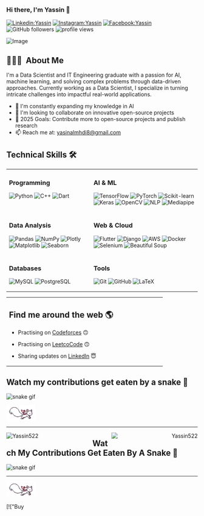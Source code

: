 ### Hi there, I'm Yassin  👋 

[![Linkedin:Yassin](https://img.shields.io/badge/-Yassin-blue?style=flat-square&logo=Linkedin&logoColor=white&link=https://www.linkedin.com/in/yassin-abdulmahdi/)](https://www.linkedin.com/in/yassin-abdulmahdi/)
[![Instagram:Yassin](https://img.shields.io/badge/-Yassin-red?style=flat-square&logo=instagram&logoColor=white&link=https://www.instagram.com/yaseen_almahdi5/)](https://www.instagram.com/yaseen_almahdi5/)
[![Facebook:Yassin](https://img.shields.io/badge/-Yassin-blue?style=flat-square&logo=facebook&logoColor=white&link=https://www.facebook.com/yasin.almhdi.96/)](https://www.facebook.com/yasin.almhdi.96/)
![GitHub followers](https://img.shields.io/github/followers/Yassin522?label=Follow&style=social)
<img alt = "profile views" src="https://komarev.com/ghpvc/?username=Yassin522&color=brightgreen">  

![Image](https://github.com/user-attachments/assets/a6194af1-d0b6-425e-bfa1-fe8c71eee018)

## 👨🏻‍💻 &nbsp;About Me

I'm a Data Scientist and IT Engineering graduate with a passion for AI, machine learning, and solving complex problems through data-driven approaches. Currently working as a Data Scientist, I specialize in turning intricate challenges into impactful real-world applications.

- 🌱 I'm constantly expanding my knowledge in AI 
- 👯 I'm looking to collaborate on innovative open-source projects
- 🥅 2025 Goals: Contribute more to open-source projects and publish research
- 📫 Reach me at: yasinalmhdi8@gmail.com


## Technical Skills 🛠️

<table>
  <tr>
    <td valign="top">
      <h3>Programming</h3>
      <p>
        <img src="https://img.shields.io/badge/Python-%233776AB.svg?style=for-the-badge&logo=python&logoColor=white" alt="Python" />
        <img src="https://img.shields.io/badge/C++-%2300599C.svg?style=for-the-badge&logo=c%2B%2B&logoColor=white" alt="C++" />
        <img src="https://img.shields.io/badge/Dart-%230175C2.svg?style=for-the-badge&logo=dart&logoColor=white" alt="Dart" />
      </p>
    </td>
    <td valign="top">
      <h3>AI & ML</h3>
      <p>
        <img src="https://img.shields.io/badge/TensorFlow-%23FF6F00.svg?style=for-the-badge&logo=TensorFlow&logoColor=white" alt="TensorFlow" />
        <img src="https://img.shields.io/badge/PyTorch-%23EE4C2C.svg?style=for-the-badge&logo=PyTorch&logoColor=white" alt="PyTorch" />
        <img src="https://img.shields.io/badge/scikit--learn-%23F7931E.svg?style=for-the-badge&logo=scikit-learn&logoColor=white" alt="Scikit-learn" />
        <img src="https://img.shields.io/badge/Keras-%23D00000.svg?style=for-the-badge&logo=Keras&logoColor=white" alt="Keras" />
        <img src="https://img.shields.io/badge/OpenCV-%235C3EE8.svg?style=for-the-badge&logo=opencv&logoColor=white" alt="OpenCV" />
        <img src="https://img.shields.io/badge/NLP-%234285F4.svg?style=for-the-badge&logo=natural-language-processing&logoColor=white" alt="NLP" />
        <img src="https://img.shields.io/badge/Mediapipe-%23FF2D20.svg?style=for-the-badge&logo=google&logoColor=white" alt="Mediapipe" />
      </p>
    </td>
  </tr>
  <tr>
    <td valign="top">
      <h3>Data Analysis</h3>
      <p>
        <img src="https://img.shields.io/badge/Pandas-%23150458.svg?style=for-the-badge&logo=pandas&logoColor=white" alt="Pandas" />
        <img src="https://img.shields.io/badge/NumPy-%23013243.svg?style=for-the-badge&logo=numpy&logoColor=white" alt="NumPy" />
        <img src="https://img.shields.io/badge/Plotly-%233F4F75.svg?style=for-the-badge&logo=plotly&logoColor=white" alt="Plotly" />
        <img src="https://img.shields.io/badge/Matplotlib-%231DA1F2.svg?style=for-the-badge&logo=python&logoColor=white" alt="Matplotlib" />
        <img src="https://img.shields.io/badge/Seaborn-%232ECC71.svg?style=for-the-badge&logo=python&logoColor=white" alt="Seaborn" />
      </p>
    </td>
    <td valign="top">
      <h3>Web & Cloud</h3>
      <p>
        <img src="https://img.shields.io/badge/Flutter-%2302569B.svg?style=for-the-badge&logo=Flutter&logoColor=white" alt="Flutter" />
        <img src="https://img.shields.io/badge/Django-%23092E20.svg?style=for-the-badge&logo=django&logoColor=white" alt="Django" />
        <img src="https://img.shields.io/badge/AWS-%23FF9900.svg?style=for-the-badge&logo=amazon-aws&logoColor=white" alt="AWS" />
        <img src="https://img.shields.io/badge/Docker-%232496ED.svg?style=for-the-badge&logo=docker&logoColor=white" alt="Docker" />
        <img src="https://img.shields.io/badge/Selenium-%2343B02A.svg?style=for-the-badge&logo=selenium&logoColor=white" alt="Selenium" />
        <img src="https://img.shields.io/badge/Beautiful%20Soup-%238900F5.svg?style=for-the-badge&logo=python&logoColor=white" alt="Beautiful Soup" />
      </p>
    </td>
  </tr>
  <tr>
    <td valign="top">
      <h3>Databases</h3>
      <p>
        <img src="https://img.shields.io/badge/MySQL-%2300f.svg?style=for-the-badge&logo=mysql&logoColor=white" alt="MySQL" />
        <img src="https://img.shields.io/badge/PostgreSQL-%23336791.svg?style=for-the-badge&logo=postgresql&logoColor=white" alt="PostgreSQL" />
      </p>
    </td>
    <td valign="top">
      <h3>Tools</h3>
      <p>
        <img src="https://img.shields.io/badge/Git-%23F05033.svg?style=for-the-badge&logo=git&logoColor=white" alt="Git" />
        <img src="https://img.shields.io/badge/GitHub-%23181717.svg?style=for-the-badge&logo=github&logoColor=white" alt="GitHub" />
        <img src="https://img.shields.io/badge/LaTeX-%23008080.svg?style=for-the-badge&logo=latex&logoColor=white" alt="LaTeX" />
      </p>
    </td>
  </tr>
</table>



<table width="100%">
  <tr>
    <td valign="top" width="70%">

## Find me around the web 🌎 
- Practising on [Codeforces](https://codeforces.com/profile/Yassin52) 🙃
- Practising on [LeetcoCode](https://leetcode.com/Yassin52/) 🙃
- Sharing updates on [LinkedIn](https://www.linkedin.com/in/yassin-abdulmahdi/) 😇

  </tr>
</table>



## Watch my contributions get eaten by a snake 🐍
![snake gif](https://user-images.githubusercontent.com/88105077/166116856-9251de7f-d2df-46fd-901b-5920e8047e52.svg)

<img src="https://raw.githubusercontent.com/Yassin522/Yassin522/master/assets/kyubey.gif" height="40" />

----  
<p align="left"><img width="45%" align="left" src="https://github-readme-stats.vercel.app/api?username=Yassin522&show_icons=true&include_all_commits=true&theme=radical&hide_border=true" alt="Yassin522" /></p>
<p align="right"><img width="45%" align="right" sy src="https://github-readme-stats.vercel.app/api/top-langs/?username=Yassin522&layout=compact&theme=radical&hide_border=true" alt="Yassin522" /></p>

## Watch My Contributions Get Eaten By A Snake 🐍
![snake gif](https://github.com/Yassin522/Yassin522/blob/output/github-contribution-grid-snake.svg)

---
<img src="https://raw.githubusercontent.com/Yassin522/Yassin522/master/assets/kyubey.gif" height="40" />

[!["Buy 



